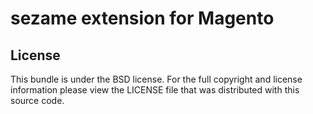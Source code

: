 # sezame extension for Magento

## License

This bundle is under the BSD license. For the full copyright and license
information please view the LICENSE file that was distributed with this source code.